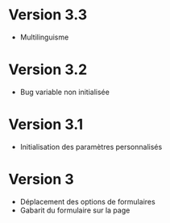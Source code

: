 # Version 3.3
- Multilinguisme
# Version 3.2
- Bug variable non initialisée
# Version 3.1
- Initialisation des paramètres personnalisés
# Version 3
- Déplacement des options de formulaires
- Gabarit du formulaire sur la page
